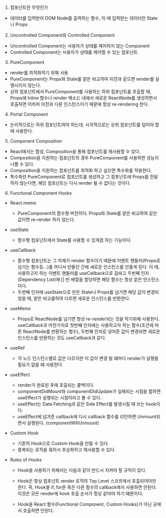 1. 컴포넌트란 무엇인가

- 데이터를 입력받아 DOM Node를 출력하는 함수, 이 때 입력받는 데이터란 State나 Props

2. Uncontrolled Component와 Controlled Component

- Uncontrolled Component는 사용자가 상태를 제어하지 않는 Component
- Controlled Component는 사용자가 상태를 제어할 수 있는 컴포넌트

3. PureComponent

- render를 최적화하기 위해 사용
- PureComponent는 Props와 State를 얕은 비교하여 이전과 같으면 render를 실행시키지 않는다.
- 상위 컴포넌트에서 PureComponent를 사용하는 하위 컴포넌트를 호출할 때, Props에 Inline 함수나 render 메소드 내에서 새로운 ReactNode를 생성하면서 호출하면
  어차피 이전과 다른 인스턴스이기 때문에 항상 re-rendering 한다.

4. Portal Component

- 논리적으로는 하위 컴포넌트여야 하는데, 시각적으로는 상위 컴포넌트를 덮어야 할 때 사용한다.

5. Component Composition

- React에서는 합성, Composition을 통해 컴포넌트를 재사용할 수 있다.
- Composition을 지원하는 컴포넌트의 경우 PureComponent를 사용하면 성능이 나쁠 수 있다.
- Composition을 지원하는 컴포넌트를 최적화 하고 싶으면 특수화를 적용한다.
- 특수화란 PureComponent로 컴포넌트를 생성하고 그 컴포넌트에 Props를 전달하지 않는다면, 해당 컴포넌트는 다시 render 될 수 없다는 것이다.

6. Functional Component Hooks

- React.memo

  - PureComponent의 함수형 버전이다. Props와 State를 얕은 비교하여 같은 값이면 re-render 하지 않는다.

- useState

  - 함수형 컴포넌트에서 State를 사용할 수 있게끔 하는 기능이다.

- useCallback

  - 함수형 컴포넌트는 그 자체가 render 함수이기 때문에 이벤트 핸들러(Props로 넘기는 함수등...)를 어디서 만들던 간에 새로운 인스턴스를 만들게 된다. 이 때, 사용하고자 하는
    이벤트 핸들러를 useCallback으로 감싸고 두번째 인자(Dependency List)에 [] 빈 배열을 할당하면 해당 함수는 항상 같은 인스턴스이다.
  - 두번째 인자에 useState으로 만든 State나 Props를 넘기면 해당 값이 변경되었을 때, 얕은 비교를하여 다르면 새로운 인스턴스를 반환한다.

- useMemo

  - Props로 ReactNode를 넘기면 항상 re-render되는 것을 막기위해 사용한다. useCallback과 마찬가지로 첫번쨰 인자에는 사용하고자 하는 함수(조건에 따른 ReactNode를 반환하는 함수), 두번째 인자로 넣어준 값이 변경되면 새로운 인스턴스를 반환하는 것도 useCallback과 같다.

- useRef

  - 각 노드 인스턴스별로 값은 다르지만 이 값이 변경 될 떄마다 render가 실행될 필요가 없을 떄 사용한다.

- useEffect

  - render가 완료된 후에 호출되는 콜백이다.
  - componentDidMount와 componentDidUpdate가 실해되는 시점을 합하면 useEffect가 실행되는 시점이라고 볼 수 있다.
  - useEffect는 Data Fetching과 같은 Side Effect를 발생시킬 때 쓰는 hook이다.
  - useEffect에 넘겨준 callback에 다시 callback 함수를 리턴하면 Unmount되면서 실행된다. (componentWillUnmount)

- Custom Hook

  - 기존의 Hook으로 Custom Hook을 만들 수 있다.
  - 중복되는 로직을 묶어서 추상화하고 재사용할 수 있다.

- Rules of Hooks

  - Hook을 사용하기 위해서는 다음과 같이 반드시 지켜야 할 규칙이 있다.

  - Hook은 항상 컴포넌트 render 로직의 Top Level 스코프에서 호출되어야만 한다.
    즉, Hook을 if, for문 혹은 다른 함수의 callback에서 사용하면 안된다.
    이것은 모든 render에 hook 호출 순서가 항상 같아야 하기 떄문이다.

  - Hook을 React 함수(Functional Component, Custom Hooks)가 아닌 곳에서 호출하면 안된다.

